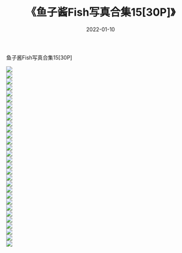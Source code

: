 ﻿---
layout: post
title:  《鱼子酱Fish写真合集15[30P]》
date:   2022-01-10
img: http://img.660000.xyz/Sharelink/性感/2022/鱼子酱Fish写真合集15[30P]/000.jpg
categories: [美女, 清纯, 唯美]
---

鱼子酱Fish写真合集15[30P]

  ![](http://img.660000.xyz/Sharelink/性感/2022/鱼子酱Fish写真合集15[30P]/001.jpg) <br> ![](http://img.660000.xyz/Sharelink/性感/2022/鱼子酱Fish写真合集15[30P]/002.jpg) <br> ![](http://img.660000.xyz/Sharelink/性感/2022/鱼子酱Fish写真合集15[30P]/003.jpg) <br> ![](http://img.660000.xyz/Sharelink/性感/2022/鱼子酱Fish写真合集15[30P]/004.jpg) <br> ![](http://img.660000.xyz/Sharelink/性感/2022/鱼子酱Fish写真合集15[30P]/005.jpg) <br> ![](http://img.660000.xyz/Sharelink/性感/2022/鱼子酱Fish写真合集15[30P]/006.jpg) <br> ![](http://img.660000.xyz/Sharelink/性感/2022/鱼子酱Fish写真合集15[30P]/007.jpg) <br> ![](http://img.660000.xyz/Sharelink/性感/2022/鱼子酱Fish写真合集15[30P]/008.jpg) <br> ![](http://img.660000.xyz/Sharelink/性感/2022/鱼子酱Fish写真合集15[30P]/009.jpg) <br> ![](http://img.660000.xyz/Sharelink/性感/2022/鱼子酱Fish写真合集15[30P]/010.jpg) <br> ![](http://img.660000.xyz/Sharelink/性感/2022/鱼子酱Fish写真合集15[30P]/011.jpg) <br> ![](http://img.660000.xyz/Sharelink/性感/2022/鱼子酱Fish写真合集15[30P]/012.jpg) <br> ![](http://img.660000.xyz/Sharelink/性感/2022/鱼子酱Fish写真合集15[30P]/013.jpg) <br> ![](http://img.660000.xyz/Sharelink/性感/2022/鱼子酱Fish写真合集15[30P]/014.jpg) <br> ![](http://img.660000.xyz/Sharelink/性感/2022/鱼子酱Fish写真合集15[30P]/015.jpg) <br> ![](http://img.660000.xyz/Sharelink/性感/2022/鱼子酱Fish写真合集15[30P]/016.jpg) <br> ![](http://img.660000.xyz/Sharelink/性感/2022/鱼子酱Fish写真合集15[30P]/017.jpg) <br> ![](http://img.660000.xyz/Sharelink/性感/2022/鱼子酱Fish写真合集15[30P]/018.jpg) <br> ![](http://img.660000.xyz/Sharelink/性感/2022/鱼子酱Fish写真合集15[30P]/019.jpg) <br> ![](http://img.660000.xyz/Sharelink/性感/2022/鱼子酱Fish写真合集15[30P]/020.jpg) <br> ![](http://img.660000.xyz/Sharelink/性感/2022/鱼子酱Fish写真合集15[30P]/021.jpg) <br> ![](http://img.660000.xyz/Sharelink/性感/2022/鱼子酱Fish写真合集15[30P]/022.jpg) <br> ![](http://img.660000.xyz/Sharelink/性感/2022/鱼子酱Fish写真合集15[30P]/023.jpg) <br> ![](http://img.660000.xyz/Sharelink/性感/2022/鱼子酱Fish写真合集15[30P]/024.jpg) <br> ![](http://img.660000.xyz/Sharelink/性感/2022/鱼子酱Fish写真合集15[30P]/025.jpg) <br> ![](http://img.660000.xyz/Sharelink/性感/2022/鱼子酱Fish写真合集15[30P]/026.jpg) <br> ![](http://img.660000.xyz/Sharelink/性感/2022/鱼子酱Fish写真合集15[30P]/027.jpg) <br> ![](http://img.660000.xyz/Sharelink/性感/2022/鱼子酱Fish写真合集15[30P]/028.jpg) <br> ![](http://img.660000.xyz/Sharelink/性感/2022/鱼子酱Fish写真合集15[30P]/029.jpg) <br> ![](http://img.660000.xyz/Sharelink/性感/2022/鱼子酱Fish写真合集15[30P]/030.jpg) <br>